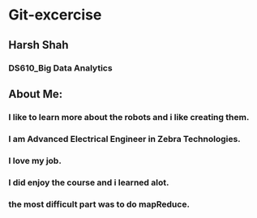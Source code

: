 # Git-excercise
## Harsh Shah
### DS610_Big Data Analytics

## About Me:
### I like to learn more about the robots and i like creating them. 
### I am Advanced Electrical Engineer in Zebra Technologies.
### I love my job.
### I did enjoy the course and i learned alot.
### the most difficult part was to do mapReduce.
